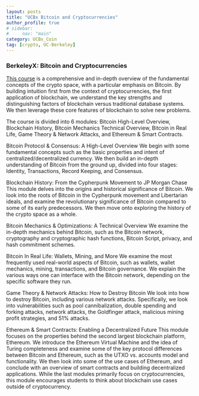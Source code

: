 ```yaml
---
layout: posts
title: "UCBx Bitcoin and Cryptocurrencies"
author_profile: true
# sidebar:
#     nav: "main"
category: UCBx_Coin
tag: [crypto, UC-Berkeley]
---
```


### BerkeleyX: Bitcoin and Cryptocurrencies

[This course](https://learning.edx.org/course/course-v1:BerkeleyX+CS198.1x+3T2019/home) is a comprehensive and in-depth overview of the fundamental concepts of the crypto space, with a particular emphasis on Bitcoin. By building intuition first from the context of cryptocurrencies, the first application of blockchain, we understand the key strengths and distinguishing factors of blockchain versus traditional database systems. We then leverage these core features of blockchain to solve new problems.

The course is divided into 6 modules: Bitcoin High-Level Overview, Blockchain History, Bitcoin Mechanics Technical Overview, Bitcoin in Real Life, Game Theory & Network Attacks, and Ethereum & Smart Contracts. 

Bitcoin Protocol & Consensus: A High-Level Overview
We begin with some fundamental concepts such as the basic properties and intent of centralized/decentralized currency. We then build an in-depth understanding of Bitcoin from the ground up, divided into four stages: Identity, Transactions, Record Keeping, and Consensus. 

Blockchain History: From the Cypherpunk Movement to JP Morgan Chase
This module delves into the origins and historical significance of Bitcoin. We look into the roots of Bitcoin in the Cypherpunk movement and Libertarian ideals, and examine the revolutionary significance of Bitcoin compared to some of its early predecessors. We then move onto exploring the history of the crypto space as a whole.

Bitcoin Mechanics & Optimizations: A Technical Overview 
We examine the in-depth mechanics behind Bitcoin, such as the Bitcoin network, cryptography and cryptographic hash functions, Bitcoin Script, privacy, and hash commitment schemes.

Bitcoin In Real Life: Wallets, Mining, and More 
We examine the most frequently used real-world aspects of Bitcoin, such as wallets, wallet mechanics, mining, transactions, and Bitcoin governance. We explain the various ways one can interface with the Bitcoin network, depending on the specific software they run. 

Game Theory & Network Attacks: How to Destroy Bitcoin 
We look into how to destroy Bitcoin, including various network attacks. Specifically, we look into vulnerabilities such as pool cannibalization, double spending and forking attacks, network attacks, the Goldfinger attack, malicious mining profit strategies, and 51% attacks.

Ethereum & Smart Contracts: Enabling a Decentralized Future
This module focuses on the properties behind the second largest blockchain platform, Ethereum. We introduce the Ethereum Virtual Machine and the idea of Turing completeness and examine some of the key protocol differences between Bitcoin and Ethereum, such as the UTXO vs. accounts model and functionality. We then look into some of the use cases of Ethereum, and conclude with an overview of smart contracts and building decentralized applications. While the last modules primarily focus on cryptocurrencies, this module encourages students to think about blockchain use cases outside of cryptocurrency.
